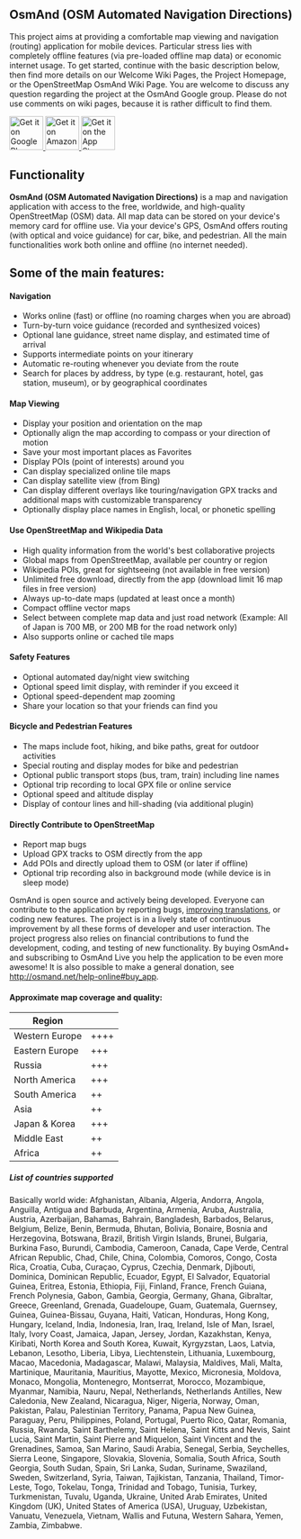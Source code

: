 OsmAnd (OSM Automated Navigation Directions)
------------
This project aims at providing a comfortable map viewing and navigation (routing) application for mobile devices. Particular stress lies with completely offline features (via pre-loaded offline map data) or economic internet usage.
To get started, continue with the basic description below, then find more details on our Welcome Wiki Pages, the Project Homepage, or the OpenStreetMap OsmAnd Wiki Page.
You are welcome to discuss any question regarding the project at the OsmAnd Google group. Please do not use comments on wiki pages, because it is rather difficult to find them.

<a href="https://play.google.com/store/apps/details?id=net.osmand">
    <img src="https://play.google.com/intl/en_us/badges/images/generic/en_badge_web_generic.png"
         alt="Get it on Google Play" height="60">
</a>
<a href="https://www.amazon.com/OsmAnd-Maps-Navigation/dp/B00D0SA8I8">
    <img src="https://images-na.ssl-images-amazon.com/images/G/01/mobile-apps/devportal2/res/images/amazon-appstore-badge-english-black.png"
         alt="Get it on Amazon" height="60">
</a>
<a href="https://itunes.apple.com/app/apple-store/id934850257">
    <img src="https://upload.wikimedia.org/wikipedia/commons/thumb/3/3c/Download_on_the_App_Store_Badge.svg/1280px-Download_on_the_App_Store_Badge.svg.png"
         alt="Get it on the App Store" height="60">
</a>

Functionality
-------------
**OsmAnd (OSM Automated Navigation Directions)** is a map and navigation application with access to the free, worldwide, and high-quality OpenStreetMap (OSM) data. All map data can be stored on your device's memory card for offline use. Via your device's GPS, OsmAnd offers routing (with optical and voice guidance) for car, bike, and pedestrian. All the main functionalities work both online and offline (no internet needed).

## Some of the main features:

#### Navigation
 * Works online (fast) or offline (no roaming charges when you are abroad)
 * Turn-by-turn voice guidance (recorded and synthesized voices)
 * Optional lane guidance, street name display, and estimated time of arrival
 * Supports intermediate points on your itinerary
 * Automatic re-routing whenever you deviate from the route
 * Search for places by address, by type (e.g. restaurant, hotel, gas station, museum), or by geographical coordinates

#### Map Viewing
 * Display your position and orientation on the map
 * Optionally align the map according to compass or your direction of motion
 * Save your most important places as Favorites
 * Display POIs (point of interests) around you
 * Can display specialized online tile maps
 * Can display satellite view (from Bing)
 * Can display different overlays like touring/navigation GPX tracks and additional maps with customizable transparency
 * Optionally display place names in English, local, or phonetic spelling

#### Use OpenStreetMap and Wikipedia Data
 * High quality information from the world's best collaborative projects
 * Global maps from OpenStreetMap, available per country or region
 * Wikipedia POIs, great for sightseeing (not available in free version)
 * Unlimited free download, directly from the app (download limit 16 map files in free version)
 * Always up-to-date maps (updated at least once a month)
 * Compact offline vector maps
 * Select between complete map data and just road network (Example: All of Japan is 700 MB, or 200 MB for the road network only)
 * Also supports online or cached tile maps

#### Safety Features
 * Optional automated day/night view switching
 * Optional speed limit display, with reminder if you exceed it
 * Optional speed-dependent map zooming
 * Share your location so that your friends can find you

#### Bicycle and Pedestrian Features
 * The maps include foot, hiking, and bike paths, great for outdoor activities
 * Special routing and display modes for bike and pedestrian
 * Optional public transport stops (bus, tram, train) including line names
 * Optional trip recording to local GPX file or online service
 * Optional speed and altitude display
 * Display of contour lines and hill-shading (via additional plugin)

#### Directly Contribute to OpenStreetMap
 * Report map bugs
 * Upload GPX tracks to OSM directly from the app
 * Add POIs and directly upload them to OSM (or later if offline)
 * Optional trip recording also in background mode (while device is in sleep mode)

OsmAnd is open source and actively being developed. Everyone can contribute to the application by reporting bugs, [improving translations](https://hosted.weblate.org/projects/osmand/), or coding new features. The project is in a lively state of continuous improvement by all these forms of developer and user interaction. The project progress also relies on financial contributions to fund the development, coding, and testing of new functionality. By buying OsmAnd+ and subscribing to OsmAnd Live you help the application to be even more awesome! It is also possible to make a general donation, see http://osmand.net/help-online#buy_app.


####  Approximate map coverage and quality:
| Region         |      |
|----------------|------|
| Western Europe | ++++ |
| Eastern Europe | +++  |
| Russia         | +++  |
| North America  | +++  |
| South America  | ++   |
| Asia           | ++   |
| Japan & Korea  | +++  |
| Middle East    | ++   |
| Africa         | ++   |

##### List of countries supported
Basically world wide: Afghanistan, Albania, Algeria, Andorra, Angola, Anguilla, Antigua and Barbuda, Argentina,
Armenia, Aruba, Australia, Austria, Azerbaijan, Bahamas, Bahrain, Bangladesh, Barbados, Belarus, Belgium, Belize,
Benin, Bermuda, Bhutan, Bolivia, Bonaire, Bosnia and Herzegovina, Botswana, Brazil, British Virgin Islands,
Brunei, Bulgaria, Burkina Faso, Burundi, Cambodia, Cameroon, Canada, Cape Verde, Central African Republic,
Chad, Chile, China, Colombia, Comoros, Congo, Costa Rica, Croatia, Cuba, Curaçao, Cyprus, Czechia, Denmark,
Djibouti, Dominica, Dominican Republic, Ecuador, Egypt, El Salvador, Equatorial Guinea, Eritrea, Estonia,
Ethiopia, Fiji, Finland, France, French Guiana, French Polynesia, Gabon, Gambia, Georgia, Germany, Ghana,
Gibraltar, Greece, Greenland, Grenada, Guadeloupe, Guam, Guatemala, Guernsey, Guinea, Guinea-Bissau, Guyana,
Haiti, Vatican, Honduras, Hong Kong, Hungary, Iceland, India, Indonesia, Iran, Iraq, Ireland, Isle of Man,
Israel, Italy, Ivory Coast, Jamaica, Japan, Jersey, Jordan, Kazakhstan, Kenya, Kiribati, North Korea and South Korea,
Kuwait, Kyrgyzstan, Laos, Latvia, Lebanon, Lesotho, Liberia, Libya, Liechtenstein, Lithuania, Luxembourg,
Macao, Macedonia, Madagascar, Malawi, Malaysia, Maldives, Mali, Malta, Martinique, Mauritania, Mauritius,
Mayotte, Mexico, Micronesia, Moldova, Monaco, Mongolia, Montenegro, Montserrat, Morocco, Mozambique, Myanmar,
Namibia, Nauru, Nepal, Netherlands, Netherlands Antilles, New Caledonia, New Zealand, Nicaragua, Niger,
Nigeria, Norway, Oman, Pakistan, Palau, Palestinian Territory, Panama, Papua New Guinea, Paraguay, Peru,
Philippines, Poland, Portugal, Puerto Rico, Qatar, Romania, Russia, Rwanda, Saint Barthelemy, Saint Helena,
Saint Kitts and Nevis, Saint Lucia, Saint Martin, Saint Pierre and Miquelon, Saint Vincent and the Grenadines,
Samoa, San Marino, Saudi Arabia, Senegal, Serbia, Seychelles, Sierra Leone, Singapore, Slovakia, Slovenia,
Somalia, South Africa, South Georgia, South Sudan, Spain, Sri Lanka, Sudan, Suriname, Swaziland, Sweden,
Switzerland, Syria, Taiwan, Tajikistan, Tanzania, Thailand, Timor-Leste, Togo, Tokelau, Tonga, Trinidad and Tobago,
Tunisia, Turkey, Turkmenistan, Tuvalu, Uganda, Ukraine, United Arab Emirates, United Kingdom (UK),
United States of America (USA), Uruguay, Uzbekistan, Vanuatu, Venezuela, Vietnam, Wallis and Futuna,
Western Sahara, Yemen, Zambia, Zimbabwe.
</p>
